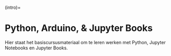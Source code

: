 (intro)=
# Python, Arduino, & Jupyter Books

Hier staat het basiscursusmateriaal om te leren werken met Python, Jupyter Notebooks en Jupyter Books.